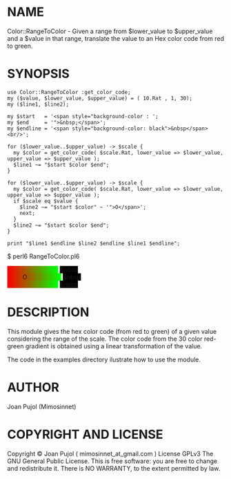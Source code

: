 # NAME

Color::RangeToColor - Given a range from $lower_value to $upper_value and a $value in that range, translate the value to an Hex color code from red to green.

# SYNOPSIS

    use Color::RangeToColor :get_color_code;
    my ($value, $lower_value, $upper_value) = ( 10.Rat , 1, 30);
    my ($line1, $line2);

    my $start   = '<span style="background-color : ';
    my $end     = '">&nbsp;</span>';
    my $endline = '<span style="background-color: black">&nbsp</span><br/>';

    for ($lower_value..$upper_value) -> $scale {
      my $color = get_color_code( $scale.Rat, lower_value => $lower_value, upper_value => $upper_value );
      $line1 ~= "$start $color $end";
    }

    for ($lower_value..$upper_value) -> $scale {
      my $color = get_color_code( $scale.Rat, lower_value => $lower_value, upper_value => $upper_value );
      if $scale eq $value {
        $line2 ~= "$start $color" ~ '">O</span>';
        next;
      }
      $line2 ~= "$start $color $end";
    }

    print "$line1 $endline $line2 $endline $line1 $endline";

    

$ perl6 RangeToColor.pl6

<span style="background-color :  #FF0000 ">&nbsp;</span><span style="background-color :  #F60800 ">&nbsp;</span><span style="background-color :  #ED1100 ">&nbsp;</span><span style="background-color :  #E51900 ">&nbsp;</span><span style="background-color :  #DC2200 ">&nbsp;</span><span style="background-color :  #D32B00 ">&nbsp;</span><span style="background-color :  #CB3300 ">&nbsp;</span><span style="background-color :  #C23C00 ">&nbsp;</span><span style="background-color :  #B94500 ">&nbsp;</span><span style="background-color :  #B14D00 ">&nbsp;</span><span style="background-color :  #A85600 ">&nbsp;</span><span style="background-color :  #9F5F00 ">&nbsp;</span><span style="background-color :  #976700 ">&nbsp;</span><span style="background-color :  #8E7000 ">&nbsp;</span><span style="background-color :  #857900 ">&nbsp;</span><span style="background-color :  #798500 ">&nbsp;</span><span style="background-color :  #708E00 ">&nbsp;</span><span style="background-color :  #679700 ">&nbsp;</span><span style="background-color :  #5F9F00 ">&nbsp;</span><span style="background-color :  #56A800 ">&nbsp;</span><span style="background-color :  #4DB100 ">&nbsp;</span><span style="background-color :  #45B900 ">&nbsp;</span><span style="background-color :  #3CC200 ">&nbsp;</span><span style="background-color :  #33CB00 ">&nbsp;</span><span style="background-color :  #2BD300 ">&nbsp;</span><span style="background-color :  #22DC00 ">&nbsp;</span><span style="background-color :  #19E500 ">&nbsp;</span><span style="background-color :  #11ED00 ">&nbsp;</span><span style="background-color :  #08F600 ">&nbsp;</span><span style="background-color :  #00FF00 ">&nbsp;</span> <span style="background-color: black">&nbsp</span><br/> <span style="background-color :  #FF0000 ">&nbsp;</span><span style="background-color :  #F60800 ">&nbsp;</span><span style="background-color :  #ED1100 ">&nbsp;</span><span style="background-color :  #E51900 ">&nbsp;</span><span style="background-color :  #DC2200 ">&nbsp;</span><span style="background-color :  #D32B00 ">&nbsp;</span><span style="background-color :  #CB3300 ">&nbsp;</span><span style="background-color :  #C23C00 ">&nbsp;</span><span style="background-color :  #B94500 ">&nbsp;</span><span style="background-color :  #B14D00">O</span><span style="background-color :  #A85600 ">&nbsp;</span><span style="background-color :  #9F5F00 ">&nbsp;</span><span style="background-color :  #976700 ">&nbsp;</span><span style="background-color :  #8E7000 ">&nbsp;</span><span style="background-color :  #857900 ">&nbsp;</span><span style="background-color :  #798500 ">&nbsp;</span><span style="background-color :  #708E00 ">&nbsp;</span><span style="background-color :  #679700 ">&nbsp;</span><span style="background-color :  #5F9F00 ">&nbsp;</span><span style="background-color :  #56A800 ">&nbsp;</span><span style="background-color :  #4DB100 ">&nbsp;</span><span style="background-color :  #45B900 ">&nbsp;</span><span style="background-color :  #3CC200 ">&nbsp;</span><span style="background-color :  #33CB00 ">&nbsp;</span><span style="background-color :  #2BD300 ">&nbsp;</span><span style="background-color :  #22DC00 ">&nbsp;</span><span style="background-color :  #19E500 ">&nbsp;</span><span style="background-color :  #11ED00 ">&nbsp;</span><span style="background-color :  #08F600 ">&nbsp;</span><span style="background-color :  #00FF00 ">&nbsp;</span> <span style="background-color: black">&nbsp</span><br/> <span style="background-color :  #FF0000 ">&nbsp;</span><span style="background-color :  #F60800 ">&nbsp;</span><span style="background-color :  #ED1100 ">&nbsp;</span><span style="background-color :  #E51900 ">&nbsp;</span><span style="background-color :  #DC2200 ">&nbsp;</span><span style="background-color :  #D32B00 ">&nbsp;</span><span style="background-color :  #CB3300 ">&nbsp;</span><span style="background-color :  #C23C00 ">&nbsp;</span><span style="background-color :  #B94500 ">&nbsp;</span><span style="background-color :  #B14D00 ">&nbsp;</span><span style="background-color :  #A85600 ">&nbsp;</span><span style="background-color :  #9F5F00 ">&nbsp;</span><span style="background-color :  #976700 ">&nbsp;</span><span style="background-color :  #8E7000 ">&nbsp;</span><span style="background-color :  #857900 ">&nbsp;</span><span style="background-color :  #798500 ">&nbsp;</span><span style="background-color :  #708E00 ">&nbsp;</span><span style="background-color :  #679700 ">&nbsp;</span><span style="background-color :  #5F9F00 ">&nbsp;</span><span style="background-color :  #56A800 ">&nbsp;</span><span style="background-color :  #4DB100 ">&nbsp;</span><span style="background-color :  #45B900 ">&nbsp;</span><span style="background-color :  #3CC200 ">&nbsp;</span><span style="background-color :  #33CB00 ">&nbsp;</span><span style="background-color :  #2BD300 ">&nbsp;</span><span style="background-color :  #22DC00 ">&nbsp;</span><span style="background-color :  #19E500 ">&nbsp;</span><span style="background-color :  #11ED00 ">&nbsp;</span><span style="background-color :  #08F600 ">&nbsp;</span><span style="background-color :  #00FF00 ">&nbsp;</span> <span style="background-color: black">&nbsp</span><br/>

# DESCRIPTION

This module gives the hex color code (from red to green) of a given value considering the range of the scale. The color code from the 30 color red-green gradient is obtained using a linear transformation of the value. 

The code in the examples directory ilustrate how to use the module.

# AUTHOR

Joan Pujol (Mimosinnet)

# COPYRIGHT AND LICENSE

Copyright © Joan Pujol ( mimosinnet_at_gmail.com )
License GPLv3 The GNU General Public License.
This is free software: you are free to change and redistribute it. There is NO WARRANTY, to the extent permitted by law.
